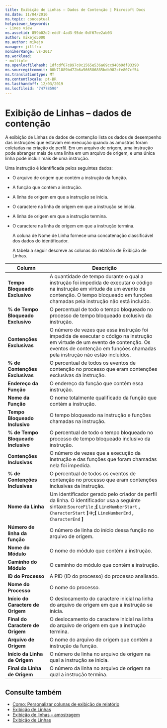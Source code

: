 ```yaml
---
title: Exibição de Linhas – Dados de Contenção | Microsoft Docs
ms.date: 11/04/2016
ms.topic: conceptual
helpviewer_keywords:
- Lines view
ms.assetid: 859b02d2-eddf-4ad3-95de-0df67ee2ab03
author: mikejo5000
ms.author: mikejo
manager: jillfra
monikerRange: vs-2017
ms.workload:
- multiple
ms.openlocfilehash: 1dfcdf67c897c0c1565e536a69cc940b9df83390
ms.sourcegitcommit: 00b71889bd72b6a566586885bdb982cfe807cf54
ms.translationtype: MT
ms.contentlocale: pt-BR
ms.lasthandoff: 12/03/2019
ms.locfileid: "74778590"
---
```

# <a name="lines-view---contention-data"></a>Exibição de Linhas – dados de contenção
A exibição de Linhas de dados de contenção lista os dados de desempenho das instruções que estavam em execução quando as amostras foram coletadas na criação de perfil. Em um arquivo de origem, uma instrução pode abranger mais de uma linha em um arquivo de origem, e uma única linha pode incluir mais de uma instrução.

 Uma instrução é identificada pelos seguintes dados:

- O arquivo de origem que contém a instrução da função.

- A função que contém a instrução.

- A linha de origem em que a instrução se inicia.

- O caractere na linha de origem em que a instrução se inicia.

- A linha de origem em que a instrução termina.

- O caractere na linha de origem em que a instrução termina.

  A coluna de Nome de Linha fornece uma concatenação classificável dos dados do identificador.

  A tabela a seguir descreve as colunas do relatório de Exibição de Linhas.

|Column|Descrição|
|------------|-----------------|
|**Tempo Bloqueado Exclusivo**|A quantidade de tempo durante o qual a instrução foi impedida de executar o código na instrução em virtude de um evento de contenção. O tempo bloqueado em funções chamadas pela instrução não está incluído.|
|**% de Tempo Bloqueado Exclusivo**|O percentual de todo o tempo bloqueado no processo de tempo bloqueado exclusivo da instrução.|
|**Contenções Exclusivas**|O número de vezes que essa instrução foi impedida de executar o código na instrução em virtude de um evento de contenção. Os eventos de contenção em funções chamadas pela instrução não estão incluídos.|
|**% de Contenções Exclusivas**|O percentual de todos os eventos de contenção no processo que eram contenções exclusivas da instrução.|
|**Endereço da Função**|O endereço da função que contém essa instrução.|
|**Nome da Função**|O nome totalmente qualificado da função que contém a instrução.|
|**Tempo Bloqueado Inclusivo**|O tempo bloqueado na instrução e funções chamadas na instrução.|
|**% de Tempo Bloqueado Inclusivo**|O percentual de todo o tempo bloqueado no processo de tempo bloqueado inclusivo da instrução.|
|**Contenções Inclusivas**|O número de vezes que a execução da instrução e das funções que foram chamadas nela foi impedida.|
|**% de Contenções Inclusivas**|O percentual de todos os eventos de contenção no processo que eram contenções inclusivas da instrução.|
|**Nome da Linha**|Um identificador gerado pelo criador de perfil da linha. O identificador usa a seguinte sintaxe:`SourceFile` **;[** `LineNumberStart` **,** `CharacterStart` **]->;[** `LineNumberEnd` **,** `CharacterEnd` **]**|
|**Número de linha da função**|O número de linha do início dessa função no arquivo de origem.|
|**Nome do Módulo**|O nome do módulo que contém a instrução.|
|**Caminho do Módulo**|O caminho do módulo que contém a instrução.|
|**ID do Processo**|A PID (ID do processo) do processo analisado.|
|**Nome do Processo**|O nome do processo.|
|**Início do Caractere de Origem**|O deslocamento do caractere inicial na linha do arquivo de origem em que a instrução se inicia.|
|**Final do Caractere de Origem**|O deslocamento do caractere inicial na linha do arquivo de origem em que a instrução termina.|
|**Arquivo de Origem**|O nome do arquivo de origem que contém a instrução da função.|
|**Início da Linha de Origem**|O número de linha no arquivo de origem na qual a instrução se inicia.|
|**Final da Linha de Origem**|O número da linha no arquivo de origem na qual a instrução termina.|

## <a name="see-also"></a>Consulte também
- [Como: Personalizar colunas de exibição de relatório](../profiling/how-to-customize-report-view-columns.md)
- [Exibição de Linhas](../profiling/lines-view.md)
- [Exibição de linhas – amostragem](../profiling/lines-view-dotnet-memory-sampling-data.md)
- [Exibição de Linhas](../profiling/lines-view-sampling-data.md)
